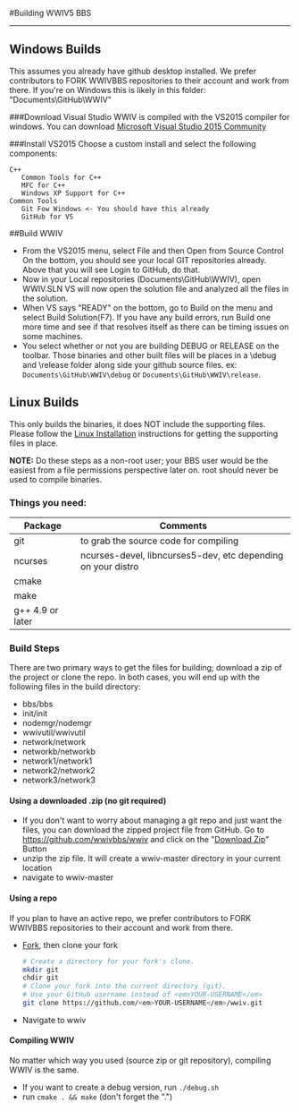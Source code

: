 #Building WWIV5 BBS
***

## Windows Builds
This assumes you already have github desktop installed.
We prefer contributors to FORK WWIVBBS repositories to their account and work from there.
If you're on Windows this is likely in this folder: "Documents\GitHub\WWIV"

###Download Visual Studio
WWIV is compiled with the VS2015 compiler for windows. You can download [Microsoft Visual Studio 2015 Community](https://www.visualstudio.com/en-us/downloads/download-visual-studio-vs.aspx)

###Install VS2015
Choose a custom install and select the following components:
```
C++
   Common Tools for C++
   MFC for C++
   Windows XP Support for C++
Common Tools
   Git Fow Windows <- You should have this already
   GitHub for VS
```

##Build WWIV
* From the VS2015 menu, select File and then Open from Source Control
On the bottom, you should see your local GIT repositories already.
Above that you will see Login to GitHub, do that.
* Now in your Local repositories (Documents\GitHub\WWIV), open WWIV.SLN
VS will now open the solution file and analyzed all the files in the solution.
* When VS says "READY" on the bottom, go to Build on the menu and select Build Solution(F7). If you have any build errors, run Build one more time and see if that resolves itself as there can be timing issues on some machines.
* You select whether or not you are building DEBUG or RELEASE on the toolbar. Those binaries and other built files will be places in a \debug and \release folder along side your github source files. ex: ```Documents\GitHub\WWIV\debug``` or ```Documents\GitHub\WWIV\release```.

## Linux Builds
This only builds the binaries, it does NOT include the supporting files.  Please follow the [Linux Installation](linux_installation.md) instructions for getting the supporting files in place.

**NOTE:** Do these steps as a non-root user; your BBS user would be the easiest from a file permissions perspective later on.  root should never be used to compile binaries.

### Things you need:

Package | Comments
------- | ----------
git | to grab the source code for compiling  
ncurses | ncurses-devel, libncurses5-dev, etc depending on your distro
cmake | 
make | 
g++ 4.9 or later | 

### Build Steps
There are two primary ways to get the files for building; download a zip of the project or clone the repo.  In both cases, you will end up with the following files in the build directory:  

* bbs/bbs  
* init/init  
* nodemgr/nodemgr  
* wwivutil/wwivutil  
* network/network  
* networkb/networkb
* network1/network1
* network2/network2
* network3/network3

#### Using a downloaded .zip (no git required)
* If you don't want to worry about managing a git repo and just want the files, you can download the zipped project file from GitHub.  Go to https://github.com/wwivbbs/wwiv and click on the "[Download Zip](https://github.com/wwivbbs/wwiv/archive/master.zip)" Button
* unzip the zip file. It will create a wwiv-master directory in your current location
* navigate to wwiv-master

#### Using a repo
If you plan to have an active repo, we prefer contributors to FORK WWIVBBS repositories to their account and work from there.  
* [Fork](https://help.github.com/articles/fork-a-repo/), then clone your fork
    
    ```bash
    # Create a directory for your fork's clone.
    mkdir git
    chdir git
    # Clone your fork into the current directory (git).
    # Use your GitHub username instead of <em>YOUR-USERNAME</em>
    git clone https://github.com/<em>YOUR-USERNAME</em>/wwiv.git
    ```
* Navigate to wwiv

#### Compiling WWIV

No matter which way you used (source zip or git repository), compiling WWIV is the same.

* If you want to create a debug version, run ```./debug.sh```
* run ```cmake . && make``` (don't forget the ".")
